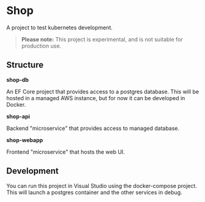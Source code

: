 # Shop

A project to test kubernetes development.

>
>**Please note:** This project is experimental, and is not suitable for production use.
>

## Structure

**shop-db**

An EF Core project that provides access to a postgres database. This will be hosted in a managed AWS instance,
but for now it can be developed in Docker.

**shop-api**

Backend "microservice" that provides access to managed database.

**shop-webapp**

Frontend "microservice" that hosts the web UI.

## Development
You can run this project in Visual Studio using the docker-compose project. This will launch a postgres container
and the other services in debug.

